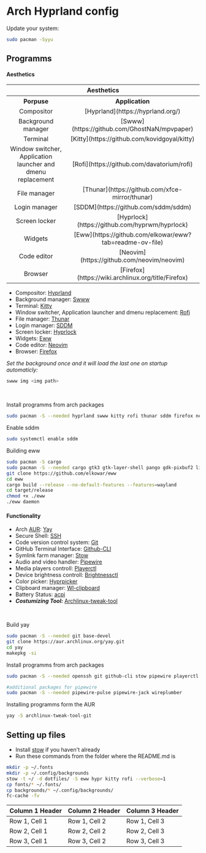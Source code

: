 # Arch Hyprland config

Update your system:
```bash
sudo pacman -Syyu
```

## Programms

#### Aesthetics

<table>
    <tr>
        <th colspan="2">Aesthetics</th>
    </tr>
    <tr>
        <th>Porpuse</th>
        <th>Application</th>
    </tr>
    <tr>
        <td align=center>Compositor</td>
        <td align=center>[Hyprland](https://hyprland.org/)</td>
    </tr>
    <tr>
        <td align=center>Background manager</td>
        <td align=center>[Swww](https://github.com/GhostNaN/mpvpaper)</td>
    </tr>
    <tr>
        <td align=center>Terminal</td>
        <td align=center>[Kitty](https://github.com/kovidgoyal/kitty)</td>
    </tr>
    <tr>
        <td align=center>Window switcher, Application launcher and dmenu replacement</td>
        <td align=center>[Rofi](https://github.com/davatorium/rofi)</td>
    </tr>
    <tr>
        <td align=center>File manager</td>
        <td align=center>[Thunar](https://github.com/xfce-mirror/thunar)</td>
    </tr>
    <tr>
        <td align=center>Login manager</td>
        <td align=center>[SDDM](https://github.com/sddm/sddm)</td>
    </tr>
    <tr>
        <td align=center>Screen locker</td>
        <td align=center>[Hyprlock](https://github.com/hyprwm/hyprlock)</td>
    </tr>
    <tr>
        <td align=center>Widgets</td>
        <td align=center>[Eww](https://github.com/elkowar/eww?tab=readme-ov-file)</td>
    </tr>
    <tr>
        <td align=center>Code editor</td>
        <td align=center>[Neovim](https://github.com/neovim/neovim)</td>
    </tr>
    <tr>
        <td align=center>Browser</td>
        <td align=center>[Firefox](https://wiki.archlinux.org/title/Firefox)</td>
    </tr>
</table>

- Compositor: [Hyprland](https://hyprland.org/)
- Background manager: [Swww](https://github.com/GhostNaN/mpvpaper)
- Terminal: [Kitty](https://github.com/kovidgoyal/kitty)
- Window switcher, Application launcher and dmenu replacement: [Rofi](https://github.com/davatorium/rofi)
- File manager: [Thunar](https://github.com/xfce-mirror/thunar)
- Login manager: [SDDM](https://github.com/sddm/sddm)
- Screen locker: [Hyprlock](https://github.com/hyprwm/hyprlock)
- Widgets: [Eww](https://github.com/elkowar/eww?tab=readme-ov-file)
- Code editor: [Neovim](https://github.com/neovim/neovim)
- Browser: [Firefox](https://wiki.archlinux.org/title/Firefox)

*Set the background once and it will load the last one on startup automaticly:*
```bash
swww img <img path>
```
<br>

Install programms from arch packages
```bash
sudo pacman -S --needed hyprland swww kitty rofi thunar sddm firefox neovim neofetch hyprlock
```

Enable sddm
```bash
sudo systemctl enable sddm
```

<!-- Install programms from arch AUR(first get [Yay](https://wiki.archlinux.org/title/Arch_User_Repository))
```bash
yay -S
``` -->

Building eww
```bash
sudo pacman -S cargo
sudo pacman -S --needed cargo gtk3 gtk-layer-shell pango gdk-pixbuf2 libdbusmenu-gtk3 cairo glib2 gcc-libs glibc
git clone https://github.com/elkowar/eww
cd eww
cargo build --release --no-default-features --features=wayland
cd target/release
chmod +x ./eww
./eww daemon
```

#### Functionality
- Arch [AUR](https://wiki.archlinux.org/title/Arch_User_Repository): [Yay](https://github.com/Jguer/yay)
- Secure Shell: [SSH](https://wiki.archlinux.org/title/OpenSSH)
- Code version control system: [Git](https://wiki.archlinux.org/title/Git)
- GitHub Terminal Interface: [Github-CLI](https://github.com/cli/cli#installation)
- Symlink farm manager: [Stow](https://github.com/aspiers/stow)
- Audio and video handler: [Pipewire](https://github.com/PipeWire/pipewire)
- Media players controll: [Playerctl](https://github.com/altdesktop/playerctl)
- Device brightness controll: [Brightnessctl](https://github.com/Hummer12007/brightnessctl)
- Color picker: [Hyprpicker](https://github.com/hyprwm/hyprpicker)
- Clipboard manager: [Wl-clipboard](https://github.com/bugaevc/wl-clipboard)
- Battery Status: [acpi](https://archlinux.org/packages/extra/x86_64/acpi/)
- ***Costumizing Tool:*** [Archlinux-tweak-tool](https://github.com/arcolinux/archlinux-tweak-tool)

<br>

Build yay
```bash
sudo pacman -S --needed git base-devel
git clone https://aur.archlinux.org/yay.git
cd yay
makepkg -si
```

Install programms from arch packages
```bash
sudo pacman -S --needed openssh git github-cli stow pipewire playerctl brightnessctl hyprpicker wl-clipboard acpi

#additional packages for pipewire
sudo pacman -S --needed pipewire-pulse pipewire-jack wireplumber
```

Installing programms form the AUR
```bash
yay -S archlinux-tweak-tool-git
```

## Setting up files
- Install [stow](https://github.com/aspiers/stow) if you haven't already
- Run these commands from the folder where the README.md is
```bash
mkdir -p ~/.fonts
mkdir -p ~/.config/backgrounds
stow -t ~/ -d dotfiles/ -S eww hypr kitty rofi --verbose=1
cp fonts/* ~/.fonts/
cp backgrounds/* ~/.config/backgrounds/
fc-cache -fv
```


| Column 1 Header | Column 2 Header | Column 3 Header |
|------------------|-----------------|-----------------|
| Row 1, Cell 1   | Row 1, Cell 2   | Row 1, Cell 3   |
| Row 2, Cell 1   | Row 2, Cell 2   | Row 2, Cell 3   |
| Row 3, Cell 1   | Row 3, Cell 2   | Row 3, Cell 3   |
